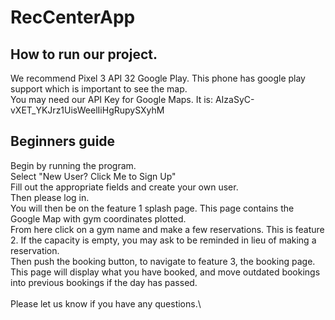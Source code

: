# RecCenterApp

## How to run our project.
We recommend Pixel 3 API 32 Google Play. This phone has google play support which is important to see the map.\
You may need our API Key for Google Maps. It is: AIzaSyC-vXET_YKJrz1UisWeelIiHgRupySXyhM

## Beginners guide
Begin by running the program.\
Select "New User? Click Me to Sign Up"\
Fill out the appropriate fields and create your own user.\
Then please log in.\
You will then be on the feature 1 splash page. This page contains the Google Map with gym coordinates plotted.\
From here click on a gym name and make a few reservations. This is feature 2. If the capacity is empty, you may ask to be reminded in lieu of making a reservation.\
Then push the booking button, to navigate to feature 3, the booking page. This page will display what you have booked, and move outdated bookings into previous bookings if the day has passed.\
\
Please let us know if you have any questions.\
